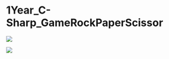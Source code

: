 # 1Year_C-Sharp_GameRockPaperScissor

![](https://github.com/alexpt2000/1Year_C-Sharp_GameRockPaperScissor/blob/master/project1.png)

![](https://github.com/alexpt2000/1Year_C-Sharp_GameRockPaperScissor/blob/master/project2.png)
